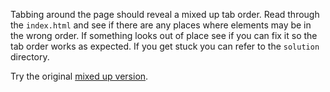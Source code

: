 Tabbing around the page should reveal a mixed up tab order. Read through the
`index.html` and see if there are any places where elements may be in the wrong
order. If something looks out of place see if you can fix it so the tab order
works as expected. If you get stuck you can refer to the `solution` directory.

Try the original [mixed up version](https://rwgc.nl/lab/ud891-gh-pages/lesson2-focus/02-dom-order/index.html).
